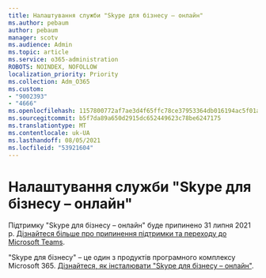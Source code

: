 ```yaml
---
title: Налаштування служби "Skype для бізнесу – онлайн"
ms.author: pebaum
author: pebaum
manager: scotv
ms.audience: Admin
ms.topic: article
ms.service: o365-administration
ROBOTS: NOINDEX, NOFOLLOW
localization_priority: Priority
ms.collection: Adm_O365
ms.custom:
- "9002393"
- "4666"
ms.openlocfilehash: 1157800772af7ae3d4f65ffc78ce37953364db016194ac5f01aeb92295390f93
ms.sourcegitcommit: b5f7da89a650d2915dc652449623c78be6247175
ms.translationtype: MT
ms.contentlocale: uk-UA
ms.lasthandoff: 08/05/2021
ms.locfileid: "53921604"
---
```

# <a name="set-up-skype-for-business-online"></a>Налаштування служби "Skype для бізнесу – онлайн"

Підтримку "Skype для бізнесу – онлайн" буде припинено 31 липня 2021 р. [Дізнайтеся більше про припинення підтримки та переходу до Microsoft Teams](https://docs.microsoft.com/microsoftteams/skype-for-business-online-retirement).

"Skype для бізнесу" – це один з продуктів програмного комплексу Microsoft 365. [Дізнайтеся, як інсталювати "Skype для бізнесу – онлайн"](https://support.office.com/article/Install-Skype-for-Business-Online-8a618bc4-3fc8-4d5f-9d62-cf93a0494800).
